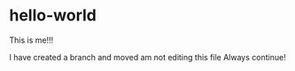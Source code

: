 # hello-world
This is me!!!

I have created a branch and moved am not editing this file
Always continue!

